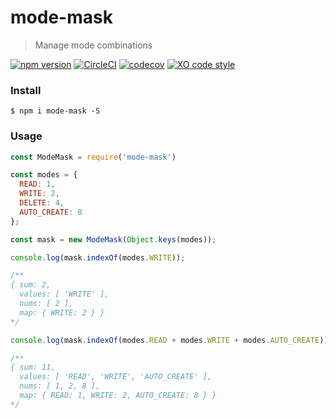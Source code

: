 # mode-mask

> Manage mode combinations


[![npm version](https://badge.fury.io/js/mode-mask.svg)](https://badge.fury.io/js/mode-mask)  [![CircleCI](https://circleci.com/gh/lxghtless/mode-mask/tree/master.svg?style=svg)](https://circleci.com/gh/lxghtless/mode-mask/tree/master)  [![codecov](https://codecov.io/gh/lxghtless/mode-mask/branch/master/graph/badge.svg)](https://codecov.io/gh/lxghtless/mode-mask) [![XO code style](https://img.shields.io/badge/code_style-XO-5ed9c7.svg)](https://github.com/xojs/xo)


### Install

```
$ npm i mode-mask -S
```

### Usage

```js
const ModeMask = require('mode-mask')

const modes = {
  READ: 1,
  WRITE: 2,
  DELETE: 4,
  AUTO_CREATE: 8
};

const mask = new ModeMask(Object.keys(modes));

console.log(mask.indexOf(modes.WRITE));

/**
{ sum: 2,
  values: [ 'WRITE' ],
  nums: [ 2 ],
  map: { WRITE: 2 } }
*/

console.log(mask.indexOf(modes.READ + modes.WRITE + modes.AUTO_CREATE));

/**
{ sum: 11,
  values: [ 'READ', 'WRITE', 'AUTO_CREATE' ],
  nums: [ 1, 2, 8 ],
  map: { READ: 1, WRITE: 2, AUTO_CREATE: 8 } }
*/
```
